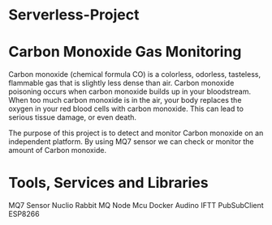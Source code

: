 # Serverless-Project
# Carbon Monoxide Gas Monitoring
Carbon monoxide (chemical formula CO) is a colorless, odorless, tasteless, flammable gas that is slightly less dense than air.
Carbon monoxide poisoning occurs when carbon monoxide builds up in your bloodstream. When too much carbon monoxide is in the air, your body replaces the oxygen in your red blood cells with carbon monoxide. This can lead to serious tissue damage, or even death.

The purpose of this project is to detect and monitor Carbon monoxide on an independent platform. By using MQ7 sensor we can check or monitor the amount of Carbon monoxide.

# Tools, Services and Libraries
MQ7 Sensor
Nuclio
Rabbit MQ
Node Mcu
Docker
Audino
IFTT
PubSubClient
ESP8266
